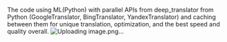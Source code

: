 The code using ML(Python) with parallel APIs from deep_translator from Python (GoogleTranslator, BingTranslator, YandexTranslator) and caching between them for unique translation, optimization, and the best speed and quality overall.
![Uploading image.png…]()
